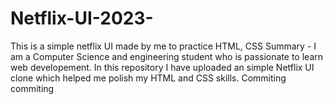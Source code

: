 # Netflix-UI-2023-
This is a simple netflix UI made by me to practice HTML, CSS
Summary - 
I am a Computer Science and engineering student who is passionate to learn web developement.
In this repository I have uploaded an simple Netflix UI clone which helped me polish my HTML and CSS skills.
Commiting
commiting
